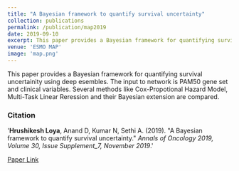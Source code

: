 ```yaml
---
title: "A Bayesian framework to quantify survival uncertainty"
collection: publications
permalink: /publication/map2019
date: 2019-09-10
excerpt: This paper provides a Bayesian framework for quantifying survival uncertainity using deep esembles. The input to network is PAM50 gene set and clinical variables.
venue: 'ESMO MAP'
image: 'map.png'
---
```


This paper provides a Bayesian framework for quantifying survival uncertainity using deep esembles. The input to network is PAM50 gene set and clinical variables. Several methods like Cox-Propotional Hazard Model, Multi-Task Linear Reression and their Bayesian extension are compared.

### Citation
'<b>Hrushikesh Loya</b>, Anand D, Kumar N, Sethi A. (2019). &quot;A Bayesian framework to quantify survival uncertainty.&quot; <i>Annals of Oncology 2019, Volume 30, Issue Supplement_7, November 2019</i>.'

[Paper Link](https://doi.org/10.1093/annonc/mdz413.116)
